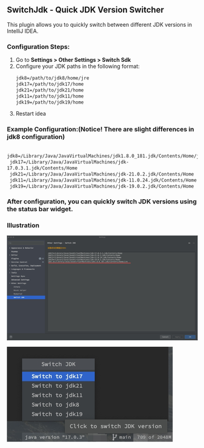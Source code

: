 ## SwitchJdk - Quick JDK Version Switcher

This plugin allows you to quickly switch between different JDK versions in IntelliJ IDEA.

### Configuration Steps:

1. Go to **Settings > Other Settings > Switch Sdk**
2. Configure your JDK paths in the following format:
   ```properties
   jdk8=/path/to/jdk8/home/jre
   jdk17=/path/to/jdk17/home
   jdk21=/path/to/jdk21/home
   jdk11=/path/to/jdk11/home
   jdk19=/path/to/jdk19/home
   
3. Restart idea

### Example Configuration:(Notice! There are slight differences in jdk8 configuration)
   ```properties
    jdk8=/Library/Java/JavaVirtualMachines/jdk1.8.0_181.jdk/Contents/Home/jre
    jdk17=/Library/Java/JavaVirtualMachines/jdk-17.0.3.1.jdk/Contents/Home
    jdk21=/Library/Java/JavaVirtualMachines/jdk-21.0.2.jdk/Contents/Home
    jdk11=/Library/Java/JavaVirtualMachines/jdk-11.0.24.jdk/Contents/Home
    jdk19=/Library/Java/JavaVirtualMachines/jdk-19.0.2.jdk/Contents/Home
```

### After configuration, you can quickly switch JDK versions using the status bar widget.

### Illustration
![SwitchJdk Preview](./src/main/resources/images/step1.jpeg)

![SwitchJdk Preview](./src/main/resources/images/step2.jpeg)
